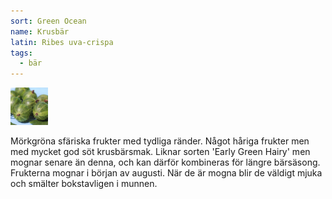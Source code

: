 ```yaml
---
sort: Green Ocean
name: Krusbär
latin: Ribes uva-crispa
tags:
  - bär
---
```


<img src="/img/ribes-uva-crispa-green-ocean.jpg" width="60" data-srcset="1x, 1.5x, 2x" alt="Ribes uva-crispa Green Ocean" data-attribution="https://deaflora.de">

Mörkgröna sfäriska frukter med tydliga ränder. Något håriga frukter men med mycket god söt krusbärsmak. Liknar sorten 'Early Green Hairy' men mognar senare än denna, och kan därför kombineras för längre bärsäsong. Frukterna mognar i början av augusti. När de är mogna blir de väldigt mjuka och smälter bokstavligen i munnen.
